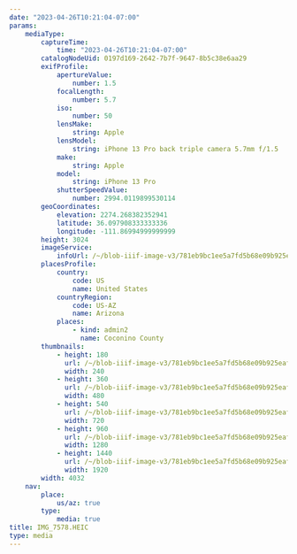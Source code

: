 ```yaml
---
date: "2023-04-26T10:21:04-07:00"
params:
    mediaType:
        captureTime:
            time: "2023-04-26T10:21:04-07:00"
        catalogNodeUid: 0197d169-2642-7b7f-9647-8b5c38e6aa29
        exifProfile:
            apertureValue:
                number: 1.5
            focalLength:
                number: 5.7
            iso:
                number: 50
            lensMake:
                string: Apple
            lensModel:
                string: iPhone 13 Pro back triple camera 5.7mm f/1.5
            make:
                string: Apple
            model:
                string: iPhone 13 Pro
            shutterSpeedValue:
                number: 2994.0119899530114
        geoCoordinates:
            elevation: 2274.268382352941
            latitude: 36.097908333333336
            longitude: -111.86994999999999
        height: 3024
        imageService:
            infoUrl: /~/blob-iiif-image-v3/781eb9bc1ee5a7fd5b68e09b925eaf60cf6a2344371e49204b4f1273e7032dc1/info.json
        placesProfile:
            country:
                code: US
                name: United States
            countryRegion:
                code: US-AZ
                name: Arizona
            places:
                - kind: admin2
                  name: Coconino County
        thumbnails:
            - height: 180
              url: /~/blob-iiif-image-v3/781eb9bc1ee5a7fd5b68e09b925eaf60cf6a2344371e49204b4f1273e7032dc1/full/240%2C180/0/default.jpg
              width: 240
            - height: 360
              url: /~/blob-iiif-image-v3/781eb9bc1ee5a7fd5b68e09b925eaf60cf6a2344371e49204b4f1273e7032dc1/full/480%2C360/0/default.jpg
              width: 480
            - height: 540
              url: /~/blob-iiif-image-v3/781eb9bc1ee5a7fd5b68e09b925eaf60cf6a2344371e49204b4f1273e7032dc1/full/720%2C540/0/default.jpg
              width: 720
            - height: 960
              url: /~/blob-iiif-image-v3/781eb9bc1ee5a7fd5b68e09b925eaf60cf6a2344371e49204b4f1273e7032dc1/full/1280%2C960/0/default.jpg
              width: 1280
            - height: 1440
              url: /~/blob-iiif-image-v3/781eb9bc1ee5a7fd5b68e09b925eaf60cf6a2344371e49204b4f1273e7032dc1/full/1920%2C1440/0/default.jpg
              width: 1920
        width: 4032
    nav:
        place:
            us/az: true
        type:
            media: true
title: IMG_7578.HEIC
type: media
---
```

